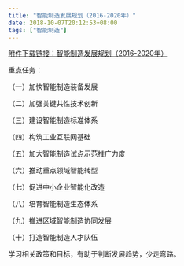 ```yaml
---
title: "智能制造发展规划（2016-2020年）"
date: 2018-10-07T20:12:53+08:00
tags: ["智能制造"]
---
```


[附件下载链接：智能制造发展规划（2016-2020年）](/file/Intelligent-Manufacture(2016-2020).doc)

重点任务：

（一）加快智能制造装备发展

（二）加强关键共性技术创新

（三）建设智能制造标准体系

（四）构筑工业互联网基础

（五）加大智能制造试点示范推广力度

（六）推动重点领域智能转型

（七）促进中小企业智能化改造

（八）培育智能制造生态体系

（九）推进区域智能制造协同发展

（十）打造智能制造人才队伍

学习相关政策和目标，有助于判断发展趋势，少走弯路。
